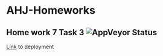 # AHJ-Homeworks
## Home work 7 Task 3 ![AppVeyor Status](https://ci.appveyor.com/api/projects/status/gf1mx87rmdr85adr?svg=true)

[Link](https://alxlebedev.github.io/imgManager-frontend/) to deployment
